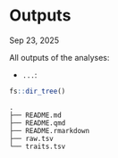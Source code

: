 # Outputs
Sep 23, 2025

All outputs of the analyses:

- `...`:

``` r
fs::dir_tree()
```

    .
    ├── README.md
    ├── README.qmd
    ├── README.rmarkdown
    ├── raw.tsv
    └── traits.tsv
